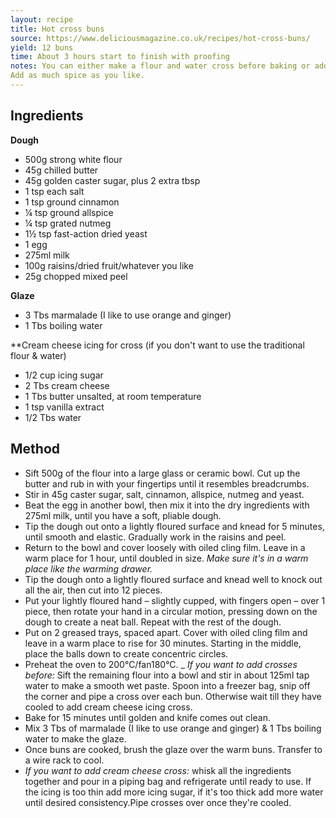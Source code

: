```yaml
---
layout: recipe
title: Hot cross buns
source: https://www.deliciousmagazine.co.uk/recipes/hot-cross-buns/
yield: 12 buns
time: About 3 hours start to finish with proofing
notes: You can either make a flour and water cross before baking or add cream cheese icing crosses once cooled. 
Add as much spice as you like. 
---
```


## Ingredients
**Dough**
- 500g strong white flour
- 45g chilled butter
- 45g golden caster sugar, plus 2 extra tbsp
- 1 tsp each salt
- 1 tsp ground cinnamon
- ¼ tsp ground allspice
- ¼ tsp grated nutmeg
- 1½ tsp fast-action dried yeast
- 1 egg
- 275ml milk
- 100g raisins/dried fruit/whatever you like
- 25g chopped mixed peel

**Glaze**
- 3 Tbs marmalade (I like to use orange and ginger) 
- 1 Tbs boiling water

**Cream cheese icing for cross (if you don't want to use the traditional flour & water)
- 1/2 cup icing sugar
- 2 Tbs cream cheese
- 1 Tbs butter unsalted, at room temperature
- 1 tsp vanilla extract
- 1/2 Tbs water

## Method
- Sift 500g of the flour into a large glass or ceramic bowl. Cut up the butter and rub in with your fingertips until it resembles breadcrumbs. 
- Stir in 45g caster sugar, salt, cinnamon, allspice, nutmeg and yeast.
- Beat the egg in another bowl, then mix it into the dry ingredients with 275ml milk, until you have a soft, pliable dough.
- Tip the dough out onto a lightly floured surface and knead for 5 minutes, until smooth and elastic. Gradually work in the raisins and peel. 
- Return to the bowl and cover loosely with oiled cling film. Leave in a warm place for 1 hour, until doubled in size. _Make sure it's in a warm place like the warming drawer._
- Tip the dough onto a lightly floured surface and knead well to knock out all the air, then cut into 12 pieces.
- Put your lightly floured hand – slightly cupped, with fingers open – over 1 piece, then rotate your hand in a circular motion, pressing down on the dough to create a neat ball. Repeat with the rest of the dough.
- Put on 2 greased trays, spaced apart. Cover with oiled cling film and leave in a warm place to rise for 30 minutes. Starting in the middle, place the balls down to create concentric circles. 
- Preheat the oven to 200°C/fan180°C.
_ _If you want to add crosses before:_ Sift the remaining flour into a bowl and stir in about 125ml tap water to make a smooth wet paste. Spoon into a freezer bag, snip off the corner and pipe a cross over each bun. Otherwise wait till they have cooled to add cream cheese icing cross. 
- Bake for 15 minutes until golden and knife comes out clean.
- Mix 3 Tbs of marmalade (I like to use orange and ginger) & 1 Tbs boiling water to make the glaze. 
- Once buns are cooked, brush the glaze over the warm buns. Transfer to a wire rack to cool. 
- _If you want to add cream cheese cross:_ whisk all the ingredients together and pour in a piping bag and refrigerate until ready to use. If the icing is too thin add more icing sugar, if it's too thick add more water until desired consistency.Pipe crosses over once they're cooled. 